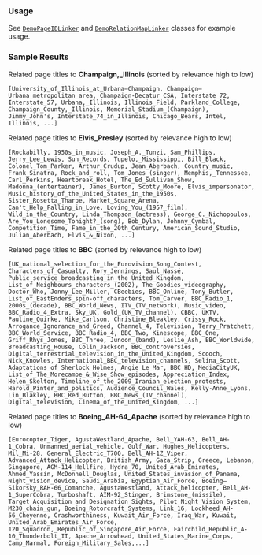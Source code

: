 ### Usage
See [`DemoPageIDLinker`](https://github.com/schen149/wiki-entity-relation/blob/master/src/main/java/edu/illinois/cs/cogcomp/wikirelation/demo/DemoPageIDLinker.java) and [`DemoRelationMapLinker`](https://github.com/schen149/wiki-entity-relation/blob/master/src/main/java/edu/illinois/cs/cogcomp/wikirelation/demo/DemoRelationMapLinker.java) classes for example usage.

### Sample Results
Related page titles to **Champaign,_Illinois** (sorted by relevance high to low)
```
[University_of_Illinois_at_Urbana–Champaign, Champaign–Urbana_metropolitan_area, Champaign-Decatur_CSA, Interstate_72, Interstate_57, Urbana,_Illinois, Illinois_Field, Parkland_College, Champaign_County,_Illinois, Memorial_Stadium_(Champaign), Jimmy_John's, Interstate_74_in_Illinois, Chicago_Bears, Intel, Illinois, ...]
```

Related page titles to **Elvis_Presley** (sorted by relevance high to low)

```
[Rockabilly, 1950s_in_music, Joseph_A._Tunzi, Sam_Phillips, Jerry_Lee_Lewis, Sun_Records, Tupelo,_Mississippi, Bill_Black, Colonel_Tom_Parker, Arthur_Crudup, Jean_Aberbach, Country_music, Frank_Sinatra, Rock_and_roll, Tom_Jones_(singer), Memphis,_Tennessee, Carl_Perkins, Heartbreak_Hotel, The_Ed_Sullivan_Show, Madonna_(entertainer), James_Burton, Scotty_Moore, Elvis_impersonator, Music_history_of_the_United_States_in_the_1950s, Sister_Rosetta_Tharpe, Market_Square_Arena, Can't_Help_Falling_in_Love, Loving_You_(1957_film), Wild_in_the_Country, Linda_Thompson_(actress), George_C._Nichopoulos, Are_You_Lonesome_Tonight?_(song), Bob_Dylan, Johnny_Cymbal, Competition_Time, Fame_in_the_20th_Century, American_Sound_Studio, Julian_Aberbach, Elvis_&_Nixon, ...]
```
Related page titles to **BBC** (sorted by relevance high to low)
```
[UK_national_selection_for_the_Eurovision_Song_Contest, Characters_of_Casualty, Rory_Jennings, Saul_Nassé, Public_service_broadcasting_in_the_United_Kingdom, List_of_Neighbours_characters_(2002), The_Goodies_videography, Doctor_Who, Jonny_Lee_Miller, CBeebies, BBC_Online, Tony_Butler, List_of_EastEnders_spin-off_characters, Tom_Carver, BBC_Radio_1, 2000s_(decade), BBC_World_News, ITV_(TV_network), Music_video, BBC_Radio_4_Extra, Sky_UK, Gold_(UK_TV_channel), CBBC, UKTV, Pauline_Quirke, Mike_Carlson, Christine_Bleakley, Crissy_Rock, Arrogance_Ignorance_and_Greed, Channel_4, Television, Terry_Pratchett, BBC_World_Service, BBC_Radio_4, BBC_Two, Kinescope, BBC_One, Griff_Rhys_Jones, BBC_Three, Junoon_(band), Leslie_Ash, BBC_Worldwide, Broadcasting_House, Colin_Jackson, BBC_controversies, Digital_terrestrial_television_in_the_United_Kingdom, Scooch, Nick_Knowles, International_BBC_television_channels, Selina_Scott, Adaptations_of_Sherlock_Holmes, Angie_Le_Mar, BBC_HD, MediaCityUK, List_of_The_Morecambe_&_Wise_Show_episodes, Appreciation_Index, Helen_Skelton, Timeline_of_the_2009_Iranian_election_protests, Harold_Pinter_and_politics, Audience_Council_Wales, Kelly-Anne_Lyons, Lin_Blakley, BBC_Red_Button, BBC_News_(TV_channel), Digital_television, Cinema_of_the_United_Kingdom, ...]
```
Related page titles to **Boeing_AH-64_Apache** (sorted by relevance high to low)
```
[Eurocopter_Tiger, AgustaWestland_Apache, Bell_YAH-63, Bell_AH-1_Cobra, Unmanned_aerial_vehicle, Gulf_War, Hughes_Helicopters, Mil_Mi-28, General_Electric_T700, Bell_AH-1Z_Viper, Advanced_Attack_Helicopter, British_Army, Gaza_Strip, Greece, Lebanon, Singapore, AGM-114_Hellfire, Hydra_70, United_Arab_Emirates, Ahmed_Yassin, McDonnell_Douglas, United_States_invasion_of_Panama, Night_vision_device, Saudi_Arabia, Egyptian_Air_Force, Boeing–Sikorsky_RAH-66_Comanche, AgustaWestland, Attack_helicopter, Bell_AH-1_SuperCobra, Turboshaft, AIM-92_Stinger, Brimstone_(missile), Target_Acquisition_and_Designation_Sights,_Pilot_Night_Vision_System, M230_chain_gun, Boeing_Rotorcraft_Systems, Link_16, Lockheed_AH-56_Cheyenne, Crashworthiness, Kuwait_Air_Force, Iraq_War, Kuwait, United_Arab_Emirates_Air_Force, 120_Squadron,_Republic_of_Singapore_Air_Force, Fairchild_Republic_A-10_Thunderbolt_II, Apache_Arrowhead, United_States_Marine_Corps, Camp_Marmal, Foreign_Military_Sales,...]
```